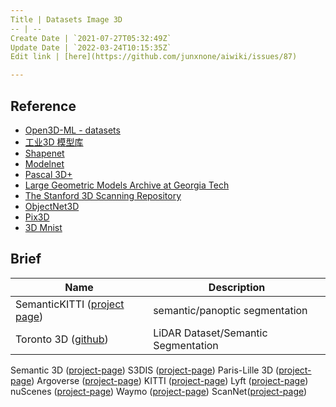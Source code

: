 ```yaml
---
Title | Datasets Image 3D
-- | --
Create Date | `2021-07-27T05:32:49Z`
Update Date | `2022-03-24T10:15:35Z`
Edit link | [here](https://github.com/junxnone/aiwiki/issues/87)

---
```

## Reference
- [Open3D-ML - datasets](https://github.com/intel-isl/Open3D-ML#datasets)
- [工业3D 模型库](https://www.traceparts.cn/)
- [Shapenet](https://shapenet.org/)
- [Modelnet](http://modelnet.cs.princeton.edu/)
- [Pascal 3D+](https://cvgl.stanford.edu/projects/pascal3d.html)
- [Large Geometric Models Archive at Georgia Tech](https://www.cc.gatech.edu/projects/large_models/)
- [The Stanford 3D Scanning Repository](http://graphics.stanford.edu/data/3Dscanrep/)
- [ObjectNet3D](https://cvgl.stanford.edu/projects/objectnet3d/)
- [Pix3D](http://pix3d.csail.mit.edu/)
- [3D Mnist](https://www.kaggle.com/daavoo/3d-mnist/Kernels)


## Brief

Name | Description
-- | --
SemanticKITTI ([project page](http://semantic-kitti.org/)) | semantic/panoptic segmentation
Toronto 3D ([github](https://github.com/WeikaiTan/Toronto-3D)) | LiDAR Dataset/Semantic Segmentation
Semantic 3D ([project-page](http://www.semantic3d.net/))
S3DIS ([project-page](http://3dsemantics.stanford.edu/))
Paris-Lille 3D ([project-page](https://npm3d.fr/paris-lille-3d))
Argoverse ([project-page](https://www.argoverse.org/))
KITTI ([project-page](http://www.cvlibs.net/datasets/kitti/eval_object.php?obj_benchmark=3d))
Lyft ([project-page](https://self-driving.lyft.com/level5/data/))
nuScenes ([project-page](https://www.nuscenes.org/))
Waymo ([project-page](https://waymo.com/open/data/))
ScanNet([project-page](http://www.scan-net.org/))




